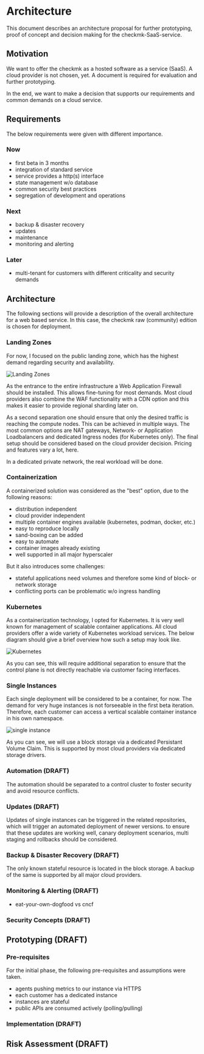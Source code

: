 # Architecture

This document describes an architecture proposal for further prototyping, proof
of concept and decision making for the checkmk-SaaS-service.

## Motivation

We want to offer the checkmk as a hosted software as a service (SaaS). A cloud
provider is not chosen, yet. A document is required for evaluation and further
prototyping.

In the end, we want to make a decision that supports our requirements and common
demands on a cloud service.

## Requirements

The below requirements were given with different importance.

### Now

- first beta in 3 months
- integration of standard service
- service provides a http(s) interface
- state management w/o database
- common security best practices
- segregation of development and operations

### Next

- backup & disaster recovery
- updates
- maintenance
- monitoring and alerting

### Later

- multi-tenant for customers with different criticality and security demands

## Architecture

The following sections will provide a description of the overall architecture
for a web based service. In this case, the checkmk raw (community) edition
is chosen for deployment.

### Landing Zones

For now, I focused on the public landing zone, which has the highest demand
regarding security and availability.

![Landing Zones](./assets/landing_zones.drawio.png)

As the entrance to the entire infrastructure a Web Application Firewall should
be installed. This allows fine-tuning for most demands. Most cloud providers
also combine the WAF functionality with a CDN option and this makes it easier
to provide regional sharding later on.

As a second separation one should ensure that only the desired traffic is
reaching the compute nodes. This can be achieved in multiple ways. The most
common options are NAT gateways, Network- or Application Loadbalancers and
dedicated Ingress nodes (for Kubernetes only). The final setup should be
considered based on the cloud provider decision. Pricing and features vary a
lot, here.

In a dedicated private network, the real workload will be done.

### Containerization

A containerized solution was considered as the "best" option, due to the
following reasons:

- distribution independent
- cloud provider independent
- multiple container engines available (kubernetes, podman, docker, etc.)
- easy to reproduce locally
- sand-boxing can be added
- easy to automate
- container images already existing
- well supported in all major hyperscaler

But it also introduces some challenges:

- stateful applications need volumes and therefore some kind of block- or
  network storage
- conflicting ports can be problematic w/o ingress handling

### Kubernetes

As a containerization technology, I opted for Kubernetes. It is very well known
for management of scalable container applications. All cloud providers offer
a wide variety of Kubernetes workload services. The below diagram should give
a brief overview how such a setup may look like.

![Kubernetes](./assets/kubernetes.drawio.png)

As you can see, this will require additional separation to ensure that the
control plane is not directly reachable via customer facing interfaces.

### Single Instances

Each single deployment will be considered to be a container, for now. The
demand for very huge instances is not forseeable in the first beta iteration.
Therefore, each customer can access a vertical scalable container instance in
his own namespace.

![single instance](./assets/single_instance.drawio.png)

As you can see, we will use a block storage via a dedicated Persistant Volume
Claim. This is supported by most cloud providers via dedicated storage drivers.

### Automation (DRAFT)

The automation should be separated to a control cluster to foster security
and avoid resource conflicts.

### Updates (DRAFT)

Updates of single instances can be triggered in the related repositories, which
will trigger an automated deployment of newer versions. to ensure that these
updates are working well, canary deployment scenarios, multi staging and
rollbacks should be considered.

### Backup & Disaster Recovery (DRAFT)

The only known stateful resource is located in the block storage. A backup of
the same is supported by all major cloud providers.

### Monitoring & Alerting (DRAFT)

- eat-your-own-dogfood vs cncf

### Security Concepts (DRAFT)

## Prototyping (DRAFT)

### Pre-requisites

For the initial phase, the following pre-requisites and assumptions were taken.

- agents pushing metrics to our instance via HTTPS
- each customer has a dedicated instance
- instances are stateful
- public APIs are consumed actively (polling/pulling)

### Implementation (DRAFT)

## Risk Assessment (DRAFT)

